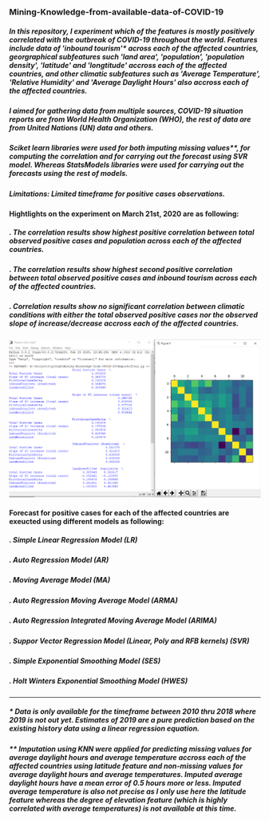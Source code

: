 ### Mining-Knowledge-from-available-data-of-COVID-19

##### In this repository, I experiment which of the features is mostly positively correlated with the outbreak of COVID-19 throughout the world. Features include data of 'inbound tourism'* across each of the affected countries, georgraphical subfeatures such 'land area', 'population', 'population density', 'latitude' and 'longtitude' accross each of the affected countries, and other climatic subfeatures such as 'Average Temperature', 'Relative Humidity' and 'Average Daylight Hours' also accross each of the affected countries.

##### I aimed for gathering data from multiple sources, COVID-19 situation reports are from World Health Organization (WHO), the rest of data are from United Nations (UN) data and others. 

##### Sciket learn libraries were used for both imputing missing values**, for computing the correlation and for carrying out the forecast using SVR model. Whereas StatsModels libraries were used for carrying out the forecasts using the rest of models.

##### Limitations: Limited timeframe for positive cases observations.

#### Hightlights on the experiment on March 21st, 2020 are as following:

##### . The correlation results show highest positive correlation between total observed positive cases and population across each of the affected countries.

##### . The correlation results show highest second positive correlation between total observed positive cases and inbound tourism across each of the affected countries.

##### . Correlation results show no significant correlation between climatic conditions with either the total observed positive cases nor the observed slope of increase/decrease accross each of the affected countries.

![Image of Yaktocat](https://github.com/rehamdotcom/Mining-Knowledge-from-available-data-of-COVID-19/blob/master/corr.png?raw=true)

#### Forecast for positive cases for each of the affected countries are exeucted using different models as following: 
##### . Simple Linear Regression Model (LR) 
##### . Auto Regression Model (AR) 
##### . Moving Average Model (MA) 
##### . Auto Regression Moving Average Model (ARMA) 
##### . Auto Regression Integrated Moving Average Model (ARIMA) 
##### . Suppor Vector Regression Model (Linear, Poly and RFB kernels) (SVR) 
##### . Simple Exponential Smoothing Model (SES) 
##### . Holt Winters Exponential Smoothing Model (HWES) 


----------------------------------------------------------
##### * Data is only available for the timeframe between 2010 thru 2018 where 2019 is not out yet. Estimates of 2019 are a pure prediction based on the existing history data using a linear regression equation.


##### ** Imputation using KNN were applied for predicting missing values for average daylight hours and average temperature accross each of the affected countries using latitude feature and non-missing values for average daylight hours and average temperatures. Imputed average daylight hours have a mean error of 0.5 hours more or less. Imputed average temperature is also not precise as I only use here the latitude feature whereas the degree of elevation feature (which is highly correlated with average temperatures) is not available at this time.
